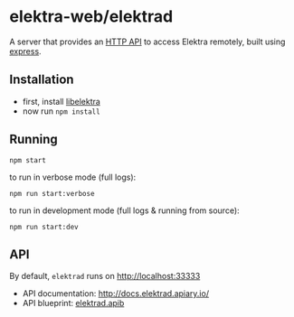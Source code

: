 # elektra-web/elektrad

A server that provides an [HTTP API](http://docs.elektrad.apiary.io/) to access
Elektra remotely, built using [express](https://expressjs.com/).


## Installation

 * first, install [libelektra](https://libelektra.org/)
 * now run `npm install`


## Running

```
npm start
```

to run in verbose mode (full logs):

```
npm run start:verbose
```

to run in development mode (full logs & running from source):

```
npm run start:dev
```


## API

By default, `elektrad` runs on [http://localhost:33333](http://localhost:33333)

 - API documentation: http://docs.elektrad.apiary.io/
 - API blueprint: [elektrad.apib](http://tree.libelektra.org/doc/api_blueprints/elektrad.apib)

